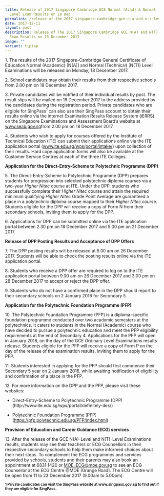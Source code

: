 ```yaml
---
title: Release of 2017 Singapore Cambridge GCE Normal (Acad) & Normal (Tech)
  Level Exam Results on 18 Dec
permalink: /release-of-the-2017-singapore-cambridge-gce-n-a-and-n-t-level-exam-results-on-18-december-2017/
date: 2017-12-11
layout: post
description: Release of The 2017 Singapore Cambridge GCE N(A) and N(T) Level
  Exam Results on 18 December 2017
image: ""
variant: tiptap
---
```

<p>1. The results of the 2017 Singapore-Cambridge General Certificate of
Education Normal (Academic) [N(A)] and Normal (Technical) [N(T)] Level
Examinations will be released on Monday, 18 December 2017.</p>
<p>2. School candidates may obtain their results from their respective schools
from 2.00 pm on 18 December 2017.</p>
<p>3. Private candidates will be notified of their individual results by
post. The result slips will be mailed on 18 December 2017 to the address
provided by the candidates during the registration period. Private candidates
who are eligible for SingPass<sup>1</sup> can also use their SingPass account
to obtain their results online via the internet Examination Results Release
System (iERRS) on the Singapore Examinations and Assessment Board’s website
at <a href="https://www.seab.gov.sg/" rel="noopener noreferrer nofollow" target="_blank">www.seab.gov.sg</a>from
2.00 pm on 18 December 2017.</p>
<p>4. Students who wish to apply for courses offered by the Institute of
Technical Education (ITE) can submit their applications online via the
ITE application portal (<a href="https://www.ite.edu.sg/wps/portal/intake/" rel="noopener noreferrer nofollow" target="_blank">www.ite.edu.sg/wps/portal/intake/</a>)
upon collection of their results. Hard copy application forms will also
be available at the Customer Service Centres at each of the three ITE Colleges.</p>
<p><strong>Application for the Direct-Entry-Scheme to Polytechnic Programme (DPP)</strong>
</p>
<p>5. The Direct-Entry-Scheme to Polytechnic Programme (DPP) prepares students
for progression into selected polytechnic diploma courses via a two-year <em>Higher Nitec</em> course
at ITE. Under the DPP, students who successfully complete their <em>Higher Nitec</em> course
and attain the required minimum qualifying <em>Higher Nitec</em> Grade Point
Average are guaranteed a place in a polytechnic diploma course mapped to
their <em>Higher Nitec</em> course. Students eligible for the DPP will receive
a copy of Form N from their secondary schools, inviting them to apply for
the DPP.</p>
<p>6. Applications for DPP can be submitted online via the ITE application
portal between 2.30 pm on 18 December 2017 and 5.00 pm on 21 December 2017.</p>
<p><strong>Release of DPP Posting Results and Acceptance of DPP Offers</strong>
</p>
<p>7. The DPP posting results will be released at 9.00 am on 26 December
2017. Students will be able to check the posting results online via the
ITE application portal.</p>
<p>8. Students who receive a DPP offer are required to log on to the ITE
application portal between 9.00 am on 26 December 2017 and 3.00 pm on 28
December 2017 to accept or reject the DPP offer.</p>
<p>9. Students who do not have a confirmed place in the DPP should report
to their secondary schools on 2 January 2018 for Secondary 5.</p>
<p><strong>Application for the Polytechnic Foundation Programme (PFP)</strong>
</p>
<p>10. The Polytechnic Foundation Programme (PFP) is a diploma-specific foundation
programme conducted over two academic semesters at the polytechnics. It
caters to students in the Normal (Academic) course who have decided to
pursue a polytechnic education and meet the PFP eligibility requirements
at the end of Secondary 4. Applications for the PFP will open in January
2018, on the day of the GCE Ordinary Level Examinations results release.
Students eligible for the PFP will receive a copy of Form P on the day
of the release of the examination results, inviting them to apply for the
PFP.</p>
<p>11. Students interested in applying for the PFP should first commence
their Secondary 5 year on 2 January 2018, while awaiting notification of
eligibility and confirmation of a place in the PFP.</p>
<p>12. For more information on the DPP and the PFP, please visit these websites:</p>
<ul data-tight="true" class="tight">
<li>
<p>Direct-Entry-Scheme to Polytechnic Programme (DPP)
<br>(http://www.ite.edu.sg/wps/portal/definitely-des/)</p>
</li>
<li>
<p>Polytechnic Foundation Programme (PFP)
<br>(<a href="https://pfp.polytechnic.edu.sg/PFP/index.html" rel="noopener noreferrer nofollow" target="_blank">https://pfp.polytechnic.edu.sg/PFP/index.html</a>)</p>
</li>
</ul>
<p><strong>Provision of Education and Career Guidance (ECG) services</strong>
</p>
<p>13. After the release of the GCE N(A)-Level and N(T)-Level Examinations
results, students may see their teachers or ECG Counsellors in their respective
secondary schools to help them make informed choices about their next steps.
To complement the ECG programmes and services provided by schools, students
and their parents may also book an appointment at 6831 1420 or <a href="mailto:MOE_ECG@moe.gov.sg" rel="noopener noreferrer nofollow" target="_blank">MOE_ECG@moe.gov.sg</a> to
see an ECG Counsellor at the ECG Centre @MOE (Grange Road). The ECG Centre
will be open from 11 to 23 December 2017 (9.00am to 5.00pm).</p>
<p><strong><sub>1 Private candidates can visit the SingPass website at </sub><a href="https://www.singpass.gov.sg/" rel="noopener noreferrer nofollow" target="_blank"><sub>www.singpass.gov.sg</sub></a><sub> to find out if they are eligible for SingPass.</sub></strong>
</p>